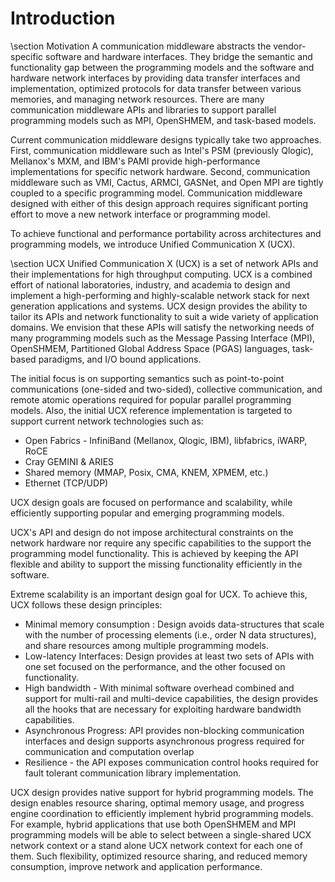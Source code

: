 Introduction
============

\section Motivation
A communication middleware abstracts the vendor-specific software and hardware
interfaces.
They bridge the semantic and functionality gap between the programming models
and the software and hardware network interfaces by providing
data transfer interfaces and implementation, optimized protocols for data
transfer between various memories, and managing network resources. There are many
communication middleware APIs and libraries to support parallel programming
models such as MPI, OpenSHMEM, and task-based models.

Current communication middleware designs typically take two approaches. First,
communication middleware such as Intel's PSM (previously Qlogic), Mellanox's
MXM, and IBM's PAMI provide high-performance implementations for specific
network hardware. Second, communication middleware such as VMI, Cactus, ARMCI,
GASNet, and Open MPI are tightly coupled to a specific programming model.
Communication middleware designed with either of this design approach
requires significant porting effort to move a new network
interface or programming model.

To achieve functional and performance portability across
architectures and programming models, we introduce Unified Communication X
(UCX).

\section UCX
Unified Communication X (UCX) is a set of network APIs and their
implementations for high throughput computing. UCX is a combined
effort of national laboratories, industry, and academia to design and
implement a high-performing and highly-scalable network stack for next
generation applications and systems. UCX design provides the ability to
tailor its APIs and network functionality to suit a wide variety of
application domains.
We envision that these APIs will satisfy the networking needs of many
programming models such as the Message Passing Interface (MPI), OpenSHMEM,
Partitioned Global Address Space (PGAS) languages, task-based paradigms, and
I/O bound applications.

The initial focus is on supporting semantics such as point-to-point
communications (one-sided and two-sided), collective communication,
and remote atomic operations required for popular parallel programming models.
Also, the initial UCX reference implementation
is targeted to support current network technologies such as:
+ Open Fabrics - InfiniBand (Mellanox, Qlogic, IBM), libfabrics, iWARP, RoCE
+ Cray GEMINI \& ARIES
+ Shared memory (MMAP, Posix, CMA, KNEM, XPMEM, etc.)
+ Ethernet (TCP/UDP)


UCX design goals are focused on performance and scalability, while efficiently supporting
popular and emerging programming models.

UCX's API and design do not impose architectural constraints on the network hardware
nor require any specific capabilities to the support the programming model functionality.
This is achieved by keeping the API flexible and ability to support the missing
functionality efficiently in the software.


Extreme scalability is an important design goal for UCX.
To achieve this, UCX follows these design principles:
+ Minimal memory consumption : Design avoids data-structures that scale with the number of
processing   elements (i.e., order N data structures), and share resources among multiple
programming models.
+ Low-latency Interfaces: Design provides at least two sets of APIs with one set focused on the performance,
and the other focused on functionality.
+ High bandwidth - With minimal software overhead combined and support for multi-rail and multi-device
 capabilities, the design provides all the hooks that are necessary for exploiting hardware bandwidth
capabilities.
+ Asynchronous Progress: API provides non-blocking communication interfaces and design supports asynchronous progress
required for communication and computation overlap
+ Resilience - the API exposes communication control hooks required for fault
tolerant communication library implementation.

UCX design provides native support for hybrid programming models. The
design enables resource sharing, optimal memory usage, and progress engine
coordination to efficiently implement hybrid programming models. For example,
hybrid applications that use both OpenSHMEM and MPI programming models will be
able to select between a single-shared UCX network context or a stand
alone UCX network context for each one of them. Such flexibility,
optimized resource sharing, and reduced memory consumption, improve network
and application performance.

